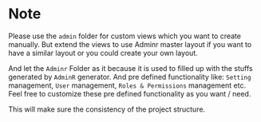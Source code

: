 # Note
Please use the ```admin``` folder for custom views which you want to create manually.
But extend the views to use Adminr master layout if you want to have a similar layout or you could create your own layout.


And let the ```Adminr``` Folder as it because it is used to filled up with the stuffs generated by ```AdminR``` generator. And pre defined functionality like: ```Setting``` management, ```User``` management, ```Roles & Permissions``` management etc.
Feel free to customize these pre defined functionality as you want / need.

This will make sure the consistency of the project structure.